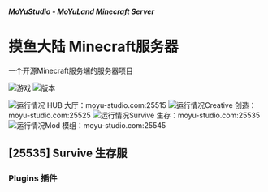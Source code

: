 
##### MoYuStudio - MoYuLand Minecraft Server
# 摸鱼大陆 Minecraft服务器

一个开源Minecraft服务端的服务器项目

![游戏](https://img.shields.io/badge/游戏-Minecraft-green.svg?cacheSeconds=2592000)
![版本](https://img.shields.io/badge/版本-1.20.1-green.svg?cacheSeconds=2592000)

![运行情况](https://img.shields.io/badge/运行情况-暂停-yellow.svg?cacheSeconds=2592000) HUB 大厅：moyu-studio.com:25515
![运行情况](https://img.shields.io/badge/运行情况-暂停-yellow.svg?cacheSeconds=2592000)Creative 创造：moyu-studio.com:25525
![运行情况](https://img.shields.io/badge/运行情况-运行-green.svg?cacheSeconds=2592000)Survive 生存：moyu-studio.com:25535
![运行情况](https://img.shields.io/badge/运行情况-停止-red.svg?cacheSeconds=2592000)Mod 模组：moyu-studio.com:25545

## [25535] Survive 生存服

### Plugins 插件
